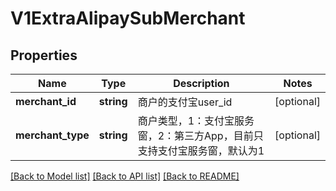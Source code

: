# V1ExtraAlipaySubMerchant

## Properties
Name | Type | Description | Notes
------------ | ------------- | ------------- | -------------
**merchant_id** | **string** | 商户的支付宝user_id | [optional] 
**merchant_type** | **string** | 商户类型，1：支付宝服务窗，2：第三方App，目前只支持支付宝服务窗，默认为1 | [optional] 

[[Back to Model list]](../README.md#documentation-for-models) [[Back to API list]](../README.md#documentation-for-api-endpoints) [[Back to README]](../README.md)


